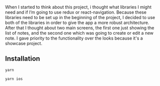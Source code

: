 When I started to think about this project, i thought what libraries I might need and if I’m going to use redux or react-navigation. Because these libraries need to be set up in the beginning of the project, I decided to use both of the libraries in order to give the app a more robust architecture. After that I thought about two main screens, the first one just showing the list of notes, and the second one which was going to create or edit a new note. I gave priority to the functionality over the looks because it's a showcase project.

## Installation

```bash
yarn

yarn ios
```
